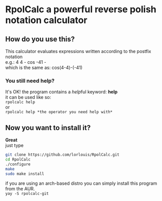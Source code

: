 # RpolCalc a powerful reverse polish notation calculator

## How do you use this?
This calculator evaluates expressions written according to the postfix notation  
e.g.: 4 4 - cos -41 -  
which is the same as: cos(4-4)-(-41)

### You still need help?
It's OK! the program contains a *help*ful keyword: **help**  
it can be used like so:  
`rpolcalc help`  
or  
`rpolcalc help *the operator you need help with*`  

## Now you want to install it?
**Great**  
just type
```bash
git clone https://github.com/lorlouis/RpolCalc.git
cd RpolCalc
./configure
make
sudo make install
```
if you are using an arch-based distro you can simply install this program from the AUR.  
`yay -S rpolcalc-git`
